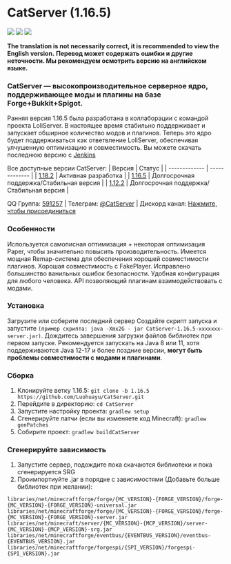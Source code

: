 # CatServer (1.16.5)
![](https://img.shields.io/badge/Minecraft-1.16.5-brightgreen.svg?colorB=469C00)
![](https://img.shields.io/badge/Forge-36.2.39-brightgreen.svg?colorB=469C00)
![](https://img.shields.io/badge/Spigot-1.16.5-brightgreen.svg?colorB=469C00)

<b>The translation is not necessarily correct, it is recommended to view the English version.</b>
<b>Перевод может содержать ошибки и другие неточности. Мы рекомендуем осмотрить версию на английском языке.</b>

### CatServer — высокопроизводительное серверное ядро, поддерживающее моды и плагины на базе Forge+Bukkit+Spigot.
Ранняя версия 1.16.5 была разработана в коллаборации с командой проекта LoliServer. В настоящее время стабильно поддерживает и запускает обширное количество модов и плагинов.
Теперь это ядро будет поддерживаться как ответвление LoliServer, обеспечивая улчушенную оптимизацию и совместимость.
Вы можете скачать последнюю версию с [Jenkins](https://jenkins.rbqcloud.cn:30011/job/CatServer-1.16.5/lastSuccessfulBuild/)

Все доступные версии CatServer:
|    Версия    |    Статус     |
| ------------- | ------------- |
| [1.18.2](https://github.com/Luohuayu/CatServer/tree/1.18.2)  |  Активная разработка      |
| [1.16.5](https://github.com/Luohuayu/CatServer/tree/1.16.5)  |  Долгосрочная поддержка/Стабильная версия  |
| [1.12.2](https://github.com/Luohuayu/CatServer/tree/1.12.2)  |  Долгосрочная поддержка/Стабильная версия  |

QQ Группа: [591257](https://jq.qq.com/?_wv=1027&k=5B5aKkW) | Телеграм: [@CatServer](https://t.me/CatServer) | Дискорд канал: [Нажмите, чтобы присоединиться
](https://discord.gg/wvBJN4d)

### Особенности
Используется самописная оптимизация + некоторая оптимизация Paper, чтобы значительно повысить производительность.
Имеется мощная Remap-система для обеспечения хорошей совместимости плагинов.
Хорошая совместимость с FakePlayer.
Исправлено большинство ванильных ошибок безопасности.
Удобная конфигурация для любого человека.
API позволяющий плагинам взаимодействовать с модами.

### Установка
Загрузите или соберите последний сервер
Создайте скрипт запуска и запустите `(пример скрипта: java -Xmx2G -
jar CatServer-1.16.5-xxxxxxx-server.jar)`.
Дождитесь завершения загрузки файлов библиотек при первом запуске.
Рекомендуется запускать на Java 8 или 11, хотя поддерживаются Java 12-17 и более поздние версии, **могут быть проблемы совместимости с модами и плагинами**.

### Сборка
1. Клонируйте ветку 1.16.5: `git clone -b 1.16.5 https://github.com/Luohuayu/CatServer.git`
2. Перейдите в директорию: `cd CatServer`
3. Запустите настройку проекта: `gradlew setup`
4. Сгенерируйте патчи (если вы изменяете код Minecraft): `gradlew genPatches`
5. Собирите проект: `gradlew buildCatServer`


### Сгенерируйте зависимость
1. Запустите сервер, подождите пока скачаются библиотеки и пока сгенерируется SRG
2. Проимпортиуйте .jar в порядке с зависимостями (Добавьте больше библиотек при желании):
```
libraries/net/minecraftforge/forge/{MC_VERSION}-{FORGE_VERSION}/forge-{MC_VERSION}-{FORGE_VERSION}-universal.jar
libraries/net/minecraftforge/forge/{MC_VERSION}-{FORGE_VERSION}/forge-{MC_VERSION}-{FORGE_VERSION}-server.jar
libraries/net/minecraft/server/{MC_VERSION}-{MCP_VERSION}/server-{MC_VERSION}-{MCP_VERSION}-srg.jar
libraries/net/minecraftforge/eventbus/{EVENTBUS_VERSION}/eventbus-{EVENTBUS_VERSION}.jar
libraries/net/minecraftforge/forgespi/{SPI_VERSION}/forgespi-{SPI_VERSION}.jar
```
